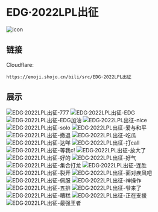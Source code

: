 # EDG·2022LPL出征
![icon](https://emoji.shojo.cn/bili/src/EDG·2022LPL出征/icon.png)
## 链接
Cloudflare:
```
https://emoji.shojo.cn/bili/src/EDG·2022LPL出征
```
## 展示
![EDG·2022LPL出征-777](https://emoji.shojo.cn/bili/src/EDG·2022LPL出征/EDG·2022LPL出征-777.png)
![EDG·2022LPL出征-EDG](https://emoji.shojo.cn/bili/src/EDG·2022LPL出征/EDG·2022LPL出征-EDG.png)
![EDG·2022LPL出征-EDG加油](https://emoji.shojo.cn/bili/src/EDG·2022LPL出征/EDG·2022LPL出征-EDG加油.png)
![EDG·2022LPL出征-nice](https://emoji.shojo.cn/bili/src/EDG·2022LPL出征/EDG·2022LPL出征-nice.png)
![EDG·2022LPL出征-solo](https://emoji.shojo.cn/bili/src/EDG·2022LPL出征/EDG·2022LPL出征-solo.png)
![EDG·2022LPL出征-爱与和平](https://emoji.shojo.cn/bili/src/EDG·2022LPL出征/EDG·2022LPL出征-爱与和平.png)
![EDG·2022LPL出征-撤退](https://emoji.shojo.cn/bili/src/EDG·2022LPL出征/EDG·2022LPL出征-撤退.png)
![EDG·2022LPL出征-吃瓜](https://emoji.shojo.cn/bili/src/EDG·2022LPL出征/EDG·2022LPL出征-吃瓜.png)
![EDG·2022LPL出征-达咩](https://emoji.shojo.cn/bili/src/EDG·2022LPL出征/EDG·2022LPL出征-达咩.png)
![EDG·2022LPL出征-打call](https://emoji.shojo.cn/bili/src/EDG·2022LPL出征/EDG·2022LPL出征-打call.png)
![EDG·2022LPL出征-等我c!](https://emoji.shojo.cn/bili/src/EDG·2022LPL出征/EDG·2022LPL出征-等我c!.png)
![EDG·2022LPL出征-放大了](https://emoji.shojo.cn/bili/src/EDG·2022LPL出征/EDG·2022LPL出征-放大了.png)
![EDG·2022LPL出征-好的](https://emoji.shojo.cn/bili/src/EDG·2022LPL出征/EDG·2022LPL出征-好的.png)
![EDG·2022LPL出征-好气](https://emoji.shojo.cn/bili/src/EDG·2022LPL出征/EDG·2022LPL出征-好气.png)
![EDG·2022LPL出征-集合打龙](https://emoji.shojo.cn/bili/src/EDG·2022LPL出征/EDG·2022LPL出征-集合打龙.png)
![EDG·2022LPL出征-连胜](https://emoji.shojo.cn/bili/src/EDG·2022LPL出征/EDG·2022LPL出征-连胜.png)
![EDG·2022LPL出征-裂开](https://emoji.shojo.cn/bili/src/EDG·2022LPL出征/EDG·2022LPL出征-裂开.png)
![EDG·2022LPL出征-面对疾风吧](https://emoji.shojo.cn/bili/src/EDG·2022LPL出征/EDG·2022LPL出征-面对疾风吧.png)
![EDG·2022LPL出征-佩服](https://emoji.shojo.cn/bili/src/EDG·2022LPL出征/EDG·2022LPL出征-佩服.png)
![EDG·2022LPL出征-神操作](https://emoji.shojo.cn/bili/src/EDG·2022LPL出征/EDG·2022LPL出征-神操作.png)
![EDG·2022LPL出征-五排](https://emoji.shojo.cn/bili/src/EDG·2022LPL出征/EDG·2022LPL出征-五排.png)
![EDG·2022LPL出征-爷来了](https://emoji.shojo.cn/bili/src/EDG·2022LPL出征/EDG·2022LPL出征-爷来了.png)
![EDG·2022LPL出征-糟糕](https://emoji.shojo.cn/bili/src/EDG·2022LPL出征/EDG·2022LPL出征-糟糕.png)
![EDG·2022LPL出征-正在支援](https://emoji.shojo.cn/bili/src/EDG·2022LPL出征/EDG·2022LPL出征-正在支援.png)
![EDG·2022LPL出征-最强王者](https://emoji.shojo.cn/bili/src/EDG·2022LPL出征/EDG·2022LPL出征-最强王者.png)
